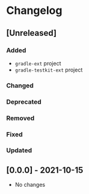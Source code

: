 # Changelog

## [Unreleased]

### Added

- `gradle-ext` project
- `gradle-testkit-ext` project

### Changed

### Deprecated

### Removed

### Fixed

### Updated

## [0.0.0] - 2021-10-15

- No changes
